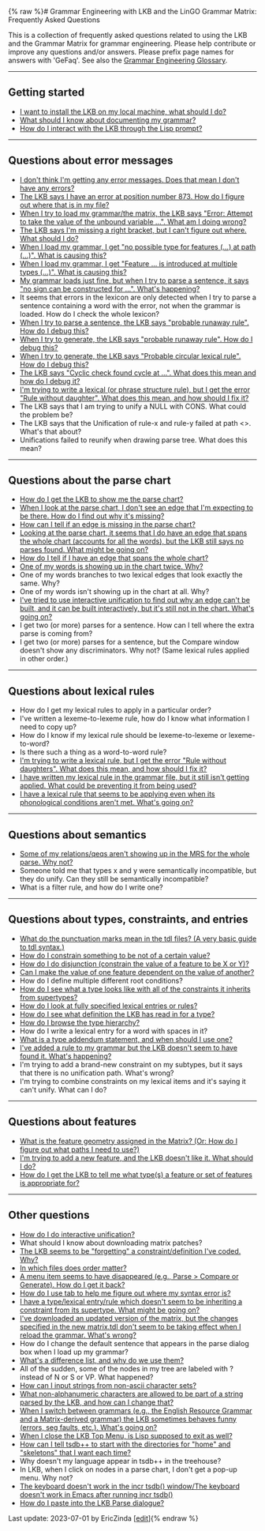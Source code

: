 {% raw %}# Grammar Engineering with LKB and the LinGO Grammar Matrix: Frequently Asked Questions

This is a collection of frequently asked questions related to using the
LKB and the Grammar Matrix for grammar engineering. Please help
contribute or improve any questions and/or answers. Please prefix page
names for answers with 'GeFaq'. See also the [Grammar
Engineering Glossary](https://delph-in.github.io/docs/matrix/GrammarEngineeringGlossary).

* * *

## Getting started

- [I want to install the LKB on my local machine, what should I
do?](https://delph-in.github.io/docs/matrix/GeFaqLkbInstallation)
- [What should I know about documenting my
grammar?](https://delph-in.github.io/docs/matrix/GeFaqGrammarDocumentation)
- [How do I interact with the LKB through the Lisp
prompt?](https://delph-in.github.io/docs/matrix/GeFaqLispPromptTips)

* * *

## Questions about error messages

- [I don't think I'm getting any error messages. Does that mean I
don't have any errors?](https://delph-in.github.io/docs/matrix/GeFaqNoError)
- [The LKB says I have an error at position number 873. How do I
figure out where that is in my file?](https://delph-in.github.io/docs/matrix/GeFaqLoadScript)
- [When I try to load my grammar/the matrix, the LKB says "Error:
Attempt to take the value of the unbound variable ...". What am I
doing wrong?](https://delph-in.github.io/docs/matrix/GeFaqGotoChar)
- [The LKB says I'm missing a right bracket, but I can't figure out
where. What should I do?](https://delph-in.github.io/docs/matrix/GeFaqRightBracket)
- [When I load my grammar, I get "no possible type for features (...)
at path (...)". What is causing this?](https://delph-in.github.io/docs/matrix/GeFaqNoPossibleType)
- [When I load my grammar, I get "Feature ... is introduced at
multiple types (...)". What is causing this?](https://delph-in.github.io/docs/matrix/GeFaqFeatureMultiType)
- [My grammar loads just fine, but when I try to parse a sentence, it
says "no sign can be constructed for ...". What's
happening?](https://delph-in.github.io/docs/matrix/GeFaqNoSign)
- It seems that errors in the lexicon are only detected when I try to
parse a sentence containing a word with the error, not when the
grammar is loaded. How do I check the whole
lexicon?
- [When I try to parse a sentence, the LKB says "probable runaway
rule". How do I debug this?](https://delph-in.github.io/docs/matrix/GeFaqRunawayRule1)
- [When I try to generate, the LKB says "probable runaway rule". How
do I debug this?](https://delph-in.github.io/docs/matrix/GeFaqRunawayRule2)
- [When I try to generate, the LKB says "Probable circular lexical
rule". How do I debug this?](https://delph-in.github.io/docs/matrix/GeFaqCircularLexRule)
- [The LKB says "Cyclic check found cycle at ...". What does this mean
and how do I debug it?](https://delph-in.github.io/docs/matrix/GeFaqCyclicCheck)
- [I'm trying to write a lexical (or phrase structure rule), but I get
the error "Rule without daughter". What does this mean, and how
should I fix it?](https://delph-in.github.io/docs/matrix/GeFaqRuleWithoutDaughter)
- The LKB says that I am trying to unify a NULL with CONS. What could
the problem be?
- The LKB says that the Unification of rule-x and rule-y failed at
path &lt;&gt;. What's that about?
- Unifications failed to reunify when drawing parse tree. What does
this mean?

* * *

## Questions about the parse chart

- [How do I get the LKB to show me the parse chart?](https://delph-in.github.io/docs/matrix/GeFaqShowChart)
- [When I look at the parse chart, I don't see an edge that I'm
expecting to be there. How do I find out why it's
missing?](https://delph-in.github.io/docs/matrix/GeFaqMissingEdge)
- [How can I tell if an edge is missing in the parse
chart?](https://delph-in.github.io/docs/matrix/GeFaqMissingHowTo)
- [Looking at the parse chart, it seems that I do have an edge that
spans the whole chart (accounts for all the words), but the LKB
still says no parses found. What might be going on?](https://delph-in.github.io/docs/matrix/GeFaqRootFail)
- [How do I tell if I have an edge that spans the whole
chart?](https://delph-in.github.io/docs/matrix/GeFaqSpanningEdge)
- [One of my words is showing up in the chart twice.
Why?](https://delph-in.github.io/docs/matrix/GeFaqChartTwice)
- One of my words branches to two lexical edges that look exactly the
same. Why?
- One of my words isn't showing up in the chart at all.
Why?
- [I've tried to use interactive unification to find out why an edge
can't be built, and it can be built interactively, but it's still
not in the chart. What's going on?](https://delph-in.github.io/docs/matrix/GeFaqUnifySurprise)
- I get two (or more) parses for a sentence. How can I tell where the
extra parse is coming from?
- I get two (or more) parses for a sentence, but the Compare window
doesn't show any discriminators. Why not? (Same lexical rules
applied in other order.)

* * *

## Questions about lexical rules

- How do I get my lexical rules to apply in a particular
order?
- I've written a lexeme-to-lexeme rule, how do I know what
information I need to copy up?
- How do I know if my lexical rule should be lexeme-to-lexeme or
lexeme-to-word?
- Is there such a thing as a word-to-word
rule?
- [I'm trying to write a lexical rule, but I get the error "Rule
without daughters". What does this mean, and how should I fix
it?](https://delph-in.github.io/docs/matrix/GeFaqRuleWithoutDaughters)
- [I have written my lexical rule in the grammar file, but it still
isn't getting applied. What could be preventing it from being
used?](https://delph-in.github.io/docs/matrix/GeFaqNoEntry2)
- [I have a lexical rule that seems to be applying even when its
phonological conditions aren't met. What's going
on?](https://delph-in.github.io/docs/matrix/GeFaqOverApplicationLexRule)

* * *

## Questions about semantics

- [Some of my relations/qeqs aren't showing up in the MRS for the
whole parse. Why not?](https://delph-in.github.io/docs/matrix/GeFaqMissingRels)
- Someone told me that types x and y were semantically incompatible,
but they do unify. Can they still be semantically
incompatible?
- What is a filter rule, and how do I write one?

* * *

## Questions about types, constraints, and entries

- [What do the punctuation marks mean in the tdl files? (A very basic
guide to tdl syntax.)](https://delph-in.github.io/docs/matrix/GeFaqTdlSyntax)
- [How do I constrain something to be not of a certain
value?](https://delph-in.github.io/docs/matrix/GeFaqNegValue)
- [How do I do disjunction (constrain the value of a feature to be X
or Y)?](https://delph-in.github.io/docs/matrix/GeFaqDisjunctiveValue)
- [Can I make the value of one feature dependent on the value of
another?](https://delph-in.github.io/docs/matrix/GeFaqDistributedDisjunction)
- How do I define multiple different root
conditions?
- [How do I see what a type looks like with all of the constraints it
inherits from supertypes?](https://delph-in.github.io/docs/matrix/GeFaqExpandedType)
- [How do I look at fully specified lexical entries or
rules?](https://delph-in.github.io/docs/matrix/GeFaqViewEntry)
- [How do I see what definition the LKB has read in for a
type?](https://delph-in.github.io/docs/matrix/GeFaqViewType)
- [How do I browse the type hierarchy?](https://delph-in.github.io/docs/matrix/GeFaqViewHierarchy)
- How do I write a lexical entry for a word with spaces in
it?
- [What is a type addendum statement, and when should I use
one?](https://delph-in.github.io/docs/matrix/GeFaqTypeAddendum)
- [I've added a rule to my grammar but the LKB doesn't seem to have
found it. What's happening?](https://delph-in.github.io/docs/matrix/GeFaqNoRule)
- I'm trying to add a brand-new constraint on my subtypes, but it
says that there is no unification path. What's
wrong?
- I'm trying to combine constraints on my lexical items and it's
saying it can't unify. What can I do?

* * *

## Questions about features

- [What is the feature geometry assigned in the Matrix? (Or: How do I
figure out what paths I need to use?)](https://delph-in.github.io/docs/matrix/GeFaqFeatureGeometry)
- [I'm trying to add a new feature, and the LKB doesn't like it. What
should I do?](https://delph-in.github.io/docs/matrix/GeFaqNewFeature)
- [How do I get the LKB to tell me what type(s) a feature or set of
features is appropriate for?](https://delph-in.github.io/docs/matrix/GeFaqFindTypeForFeatures)

* * *

## Other questions

- [How do I do interactive unification?](https://delph-in.github.io/docs/matrix/GeFaqInteractiveUnify)
- What should I know about downloading matrix
patches?
- [The LKB seems to be "forgetting" a constraint/definition I've
coded. Why?](https://delph-in.github.io/docs/matrix/GeFaqForgottenConstraint)
- [In which files does order matter?](https://delph-in.github.io/docs/matrix/GeFaqOrderMatters)
- [A menu item seems to have disappeared (e.g., Parse &gt; Compare or
Generate). How do I get it back?](https://delph-in.github.io/docs/matrix/GeFaqExpandMenu)
- [How do I use tab to help me figure out where my syntax error
is?](https://delph-in.github.io/docs/matrix/GeFaqTabIndentation)
- [I have a type/lexical entry/rule which doesn't seem to be
inheriting a constraint from its supertype. What might be going
on?](https://delph-in.github.io/docs/matrix/GeFaqConfusingTypo)
- [I've downloaded an updated version of the matrix, but the changes
specified in the new matrix.tdl don't seem to be taking effect when
I reload the grammar. What's wrong?](https://delph-in.github.io/docs/matrix/GeFaqTdlTxt)
- How do I change the default sentence that appears in the parse
dialog box when I load up my grammar?
- [What's a difference list, and why do we use them?](https://delph-in.github.io/docs/matrix/GeFaqDiffList)
- All of the sudden, some of the nodes in my tree are labeled with ?
instead of N or S or VP. What happened?
- [How can I input strings from non-ascii character
sets?](https://delph-in.github.io/docs/matrix/GeFaqUnicodeInput)
- [What non-alphanumeric characters are allowed to be part of a string
parsed by the LKB, and how can I change that?](https://delph-in.github.io/docs/matrix/GeFaqNonAlpha)
- [When I switch between grammars (e.g., the English Resource Grammar
and a Matrix-derived grammar) the LKB sometimes behaves funny
(errors, seg faults, etc.). What's going
on?](https://delph-in.github.io/docs/matrix/GeFaqSwitchingGrammars)
- [When I close the LKB Top Menu, is Lisp supposed to exit as
well?](https://delph-in.github.io/docs/matrix/GeFaqClickX)
- [How can I tell tsdb++ to start with the directories for "home" and
"skeletons" that I want each time?](https://delph-in.github.io/docs/tools/GeFaqTsdbRc)
- Why doesn't my language appear in tsdb++ in the
treehouse?
- In LKB, when I click on nodes in a parse chart, I don't get a
pop-up menu. Why not?
- [The keyboard doesn't work in the incr tsdb() window/The keyboard
doesn't work in Emacs after running incr
tsdb()](https://delph-in.github.io/docs/matrix/GeFaqKeyboardNotWorking)
- [How do I paste into the LKB Parse dialogue?](https://delph-in.github.io/docs/matrix/GeFaqPasteShortcut)

Last update: 2023-07-01 by EricZinda [[edit](https://github.com/delph-in/docs/wiki/GrammarEngineeringFAQ/_edit)]{% endraw %}